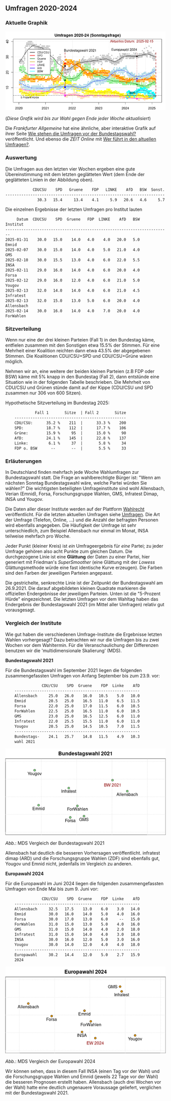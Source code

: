 
## Umfragen 2020-2024


### Aktuelle Graphik

![Abb. Sonntagsfrage](Rplot_2025-02-15.png)

(*Diese Grafik wird bis zur Wahl gegen Ende jeder Woche aktualisiert*)

Die *Frankfurter Allgemeine* hat eine ähnliche, aber interaktive Grafik auf ihrer Seite [Wie stehen die Umfragen vor der Bundestagswahl?](https://www.faz.net/aktuell/politik/bundestagswahl/sonntagsfrage-zur-bundestagswahl-2025-wo-die-parteien-in-den-neuesten-wahlumfragen-stehen-19459939.html) veröffentlicht. Und ebenso die *ZEIT Online* mit [Wer führt in den altuellen Umfragen?](https://www.zeit.de/politik/deutschland/umfragen-bundestagswahl-neuwahl-wahltrend).

### Auswertung

Die Umfragen aus den letzten vier Wochen ergeben eine gute Übereinstimmung mit dem
letzten geglätteten Wert (dem Ende der geglätteten Linien in der Abbildung oben).

```
            CDUCSU    SPD   Gruene    FDP   LINKE    AfD   BSW  Sonst.
----------------------------------------------------------------------
              30.3   15.4     13.4    4.1     5.9   20.6   4.6     5.7
```

Die einzelnen Ergebnisse der letzten Umfragen pro Institut lauten

```
     Datum  CDUCSU    SPD  Gruene   FDP  LINKE    AfD   BSW     Institut
------------------------------------------------------------------------
2025-01-31    30.0   15.0    14.0   4.0    4.0   20.0   5.0        Emnid
2025-02-07    30.0   15.0    14.0   4.0    5.0   21.0   4.0          GMS
2025-02-10    30.0   15.5    13.0   4.0    6.0   22.0   5.5         INSA
2025-02-11    29.0   16.0    14.0   4.0    6.0   20.0   4.0        Forsa
2025-02-12    29.0   16.0    12.0   4.0    6.0   21.0   5.0       Yougov
2025-02-13    32.0   14.0    14.0   4.0    6.0   21.0   4.5    Infratest
2025-02-13    32.0   15.0    13.0   5.0    6.0   20.0   4.0   Allensbach
2025-02-14    30.0   16.0    14.0   4.0    7.0   20.0   4.0    ForWahlen
```

### Sitzverteilung

Wenn nur eine der drei kleinen Parteien (Fall 1) in den Bundestag käme, entfielen 
zusammen mit den Sonstigen etwa 15.5% der Stimmen. Für eine Mehrheit einer Koalition 
reichten dann etwa 43.5% der abgegebenen Stimmen. Die Koalitionen CDU/CSU+SPD 
und CDU/CSU+Grüne wären möglich.

Nehmen wir an, eine weitere der beiden kleinen Parteien (z.B FDP oder BSW) 
käme mit 5% knapp in den Bundestag (Fall 2), dann entstünde eine Situation wie 
in der folgenden Tabelle beschrieben. Die Mehrheit von CDU/CSU und Grünen stünde 
damit auf der Kippe (CDU/CSU und SPD zusammen nur 306 von 600 Sitzen).

Hypothetische Sitzverteilung im Bundestag 2025:

```
             Fall 1       Sitze  | Fall 2       Sitze
    -------------------------------------------------
    CDU/CSU:      35.2 %    211  |      33.3 %    200
    SPD:          18.7 %    112  |      17.7 %    106
    Grüne:        15.9 %     95  |      15.0 %     90
    AfD:          24.1 %    145  |      22.8 %    137
    Linke:         6.1 %     37  |       5.8 %     34
    FDP o. BSW      --       --  |       5.5 %     33
```

### Erläuterungen

In Deutschland finden mehrfach jede Woche Wahlumfragen zur Bundestagswahl statt. Die Frage an wahlberechtigte Bürger ist: "Wenn am nächsten Sonntag Bundestagswahl wäre, welche Partei würden Sie wählen?" Die wichtigsten beteiligten Umfrageinstitute sind wohl Allensbach, Verian (Emnid), Forsa, Forschungsgruppe Wahlen, GMS, Infratest Dimap, INSA und Yougov.

Die Daten aller dieser Institute werden auf der Plattform [Wahlrecht](https://www.wahlrecht.de/) veröffentlicht. Für die letzten aktuellen Umfragen siehe [Umfragen](https://www.wahlrecht.de/umfragen/). Die Art der Umfrage (Telefon, Online, ...) und die Anzahl der befragten Personen wird ebenfalls angegeben. Die Häufigkeit der Umfrage ist sehr unterschiedlich, zum Beispiel Allensbach nur einmal im Monat, INSA teilweise mehrfach pro Woche.

Jeder Punkt (kleiner Kreis) ist *ein* Umfrageergebnis für *eine* Partei; zu jeder Umfrage gehören also acht Punkte zum gleichen Datum. Die durchgezogene Linie ist eine **Glättung** der Daten zu einer Partei, hier generiert mit Friedman's *SuperSmoother* (eine Glättung mit der *Lowess* Glättungsmethode würde eine fast identische Kurve erzeugen). Die Farben sind den Farben der jeweiligen Parteien angepasst.

Die gestrichelte, senkrechte Linie ist der Zeitpunkt der Bundestagswahl am 26.9.2021. Die darauf abgebildeten kleinen Quadrate markieren die offiziellen Endergebnisse der jeweiligen Parteien. Unten ist die "5-Prozent Hürde" eingezeichnet. Die letzten Umfragen vor dem Wahltag haben das Endergebnis der Bundestagswahl 2021 (im Mittel aller Umfragen) relativ gut vorausgesagt.

### Vergleich der Institute

Wie gut haben die verschiedenen Umfrage-Institute die Ergebnisse letzten Wahlen vorhergesagt? Dazu betrachten wir nur die Umfragen bis zu zwei Wochen vor dem Wahltermin. Für die Veranschaulichung der Differenzen benutzen wir die 'multidimensionale Skalierung' (MDS).

**Bundestagswahl 2021**

Für die Bundestagswahl im September 2021 liegen die folgenden zusammengefassten Umfragen von Anfang September bis zum 23.9. vor:

```
                CDU/CSU    SPD  Gruene    FDP  Linke    AfD
    -------------------------------------------------------
    Allensbach     25.0   26.0    16.0   10.5    5.0   10.0
    Emnid          20.5   25.0    16.5   11.0    6.5   11.5
    Forsa          22.0   25.0    17.0   11.5    6.0   10.5
    ForWahlen      22.5   25.0    16.5   11.0    6.0   10.5
    GMS            23.0   25.0    16.5   12.5    6.0   11.0
    Infratest      22.0   25.5    15.5   11.0    6.0   11.0
    Yougov         20.5   25.0    14.5   10.5    7.0   11.5
    -------------------------------------------------------
    Bundestags-    24.1   25.7    14.8   11.5    4.9   10.3
    wahl 2021
```

![Vergleich der Umfragen zur Bundestagswahl 2021](BW2021_mds.png)

*Abb.*: MDS Vergleich der Bundestagswahl 2021

Allensbach hat deutlich die besseren Vorhersagen veröffentlicht. infratest dimap (ARD)  und die Forschungsgruppe Wahlen (ZDF) sind ebenfalls gut, Yougov und Emnid nicht, jedenfalls im Vergleich zu anderen.

**Europawahl 2024**

Für die Europawahl im Juni 2024 liegen die folgenden zusammengefassten Umfragen von Ende Mai bis zum 9. Juni vor:

```
                CDU/CSU    SPD  Gruene    FDP  Linke    AfD
    -------------------------------------------------------
    Allensbach     32.5   17.5    13.0    6.0    3.0   14.0
    Emnid          30.0   16.0    14.0    5.0    4.0   16.0
    Forsa          30.0   17.0    13.0    6.0     --   15.0
    ForWahlen      31.0   15.0    13.0    5.0    4.0   16.0
    GMS            31.0   15.0    14.0    4.0    2.0   18.0
    Infratest      31.0   15.0    14.0    4.0    3.0   18.0
    INSA           30.0   16.0    12.0    5.0    3.0   16.0
    Yougov         30.0   14.0    12.0    4.0    4.0   18.0
    -------------------------------------------------------
    Europawahl     30.2   14.4    12.0    5.0    2.7   15.9
    2024
```

![Vergleich der Umfragen zur Europawahl 2024](EW2024_mds.png)

*Abb.*: MDS Vergleich der Europawahl 2024

Wir können sehen, dass in diesem Fall INSA (einen Tag vor der Wahl) und die Forschungsgruppe Wahlen und Emnid (jeweils 22 Tage vor der Wahl) die besseren Prognosen erstellt haben. Allensbach (auch drei Wochen vor der Wahl) hatte eine deutlich ungenauere Voraussage geliefert, verglichen mit der Bundestagswahl 2021.



